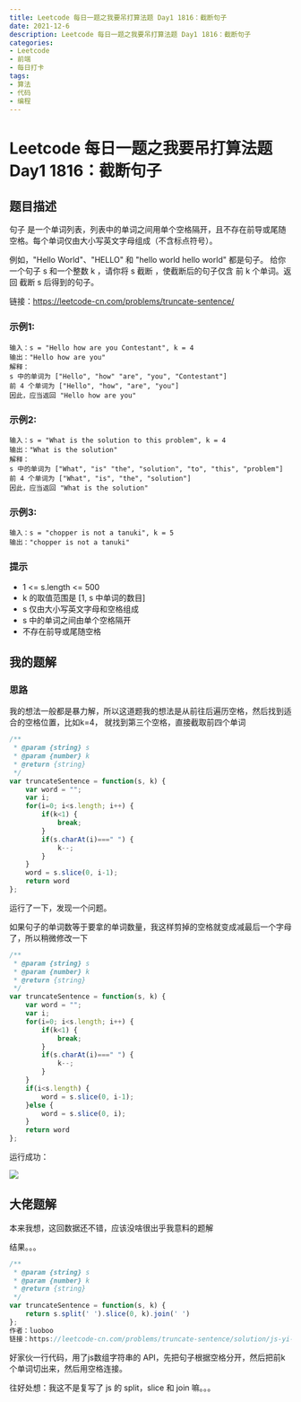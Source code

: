 ```yaml
---
title: Leetcode 每日一题之我要吊打算法题 Day1 1816：截断句子
date: 2021-12-6
description: Leetcode 每日一题之我要吊打算法题 Day1 1816：截断句子
categories:
- Leetcode
- 前端
- 每日打卡
tags:
- 算法
- 代码
- 编程
---
```


# Leetcode 每日一题之我要吊打算法题 Day1 1816：截断句子

## 题目描述

句子 是一个单词列表，列表中的单词之间用单个空格隔开，且不存在前导或尾随空格。每个单词仅由大小写英文字母组成（不含标点符号）。

例如，"Hello World"、"HELLO" 和 "hello world hello world" 都是句子。
给你一个句子 s 和一个整数 k ，请你将 s 截断 ，使截断后的句子仅含 前 k 个单词。返回 截断 s 后得到的句子。

链接：https://leetcode-cn.com/problems/truncate-sentence/

### 示例1:

```away
输入：s = "Hello how are you Contestant", k = 4
输出："Hello how are you"
解释：
s 中的单词为 ["Hello", "how" "are", "you", "Contestant"]
前 4 个单词为 ["Hello", "how", "are", "you"]
因此，应当返回 "Hello how are you"
```

### 示例2:

```away
输入：s = "What is the solution to this problem", k = 4
输出："What is the solution"
解释：
s 中的单词为 ["What", "is" "the", "solution", "to", "this", "problem"]
前 4 个单词为 ["What", "is", "the", "solution"]
因此，应当返回 "What is the solution"
```

### 示例3:

```away
输入：s = "chopper is not a tanuki", k = 5
输出："chopper is not a tanuki"
```

### 提示

- 1 <= s.length <= 500
- k 的取值范围是 [1,  s 中单词的数目]
- s 仅由大小写英文字母和空格组成
- s 中的单词之间由单个空格隔开
- 不存在前导或尾随空格

## 我的题解

### 思路

我的想法一般都是暴力解，所以这道题我的想法是从前往后遍历空格，然后找到适合的空格位置，比如k=4， 就找到第三个空格，直接截取前四个单词

```javascript
/**
 * @param {string} s
 * @param {number} k
 * @return {string}
 */
var truncateSentence = function(s, k) {
    var word = "";
    var i;
    for(i=0; i<s.length; i++) {
        if(k<1) {
            break;
        }
        if(s.charAt(i)===" ") {
            k--;
        }
    }
    word = s.slice(0, i-1);
    return word
};
```

运行了一下，发现一个问题。

如果句子的单词数等于要拿的单词数量，我这样剪掉的空格就变成减最后一个字母了，所以稍微修改一下

```javascript
/**
 * @param {string} s
 * @param {number} k
 * @return {string}
 */
var truncateSentence = function(s, k) {
    var word = "";
    var i;
    for(i=0; i<s.length; i++) {
        if(k<1) {
            break;
        }
        if(s.charAt(i)===" ") {
            k--;
        }
    }
    if(i<s.length) {
        word = s.slice(0, i-1);
    }else {
        word = s.slice(0, i);
    }
    return word
};
```

运行成功：

<img src="/Users/ian_zhao_29/Desktop/away-from-life/docs/leetcode/img/leetcode-1816-result.png">

## 大佬题解

本来我想，这回数据还不错，应该没啥很出乎我意料的题解

结果。。。

```javascript
/**
 * @param {string} s
 * @param {number} k
 * @return {string}
 */
var truncateSentence = function(s, k) {
    return s.split(' ').slice(0, k).join(' ')
};
作者：luoboo
链接：https://leetcode-cn.com/problems/truncate-sentence/solution/js-yi-xing-dai-ma-by-luoboo-xhv2/
```

好家伙一行代码，用了js数组字符串的 API，先把句子根据空格分开，然后把前k个单词切出来，然后用空格连接。

往好处想：我这不是复写了 js 的 split，slice 和 join 嘛。。。
